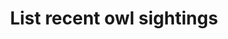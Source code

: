 ---
title: List recent owl sightings
api:
  file: hoot.json
  operationId: get_sightings
hidden: false
---
